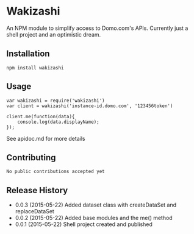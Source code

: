 Wakizashi
=========

An NPM module to simplify access to Domo.com's APIs. Currently just a shell project and an optimistic dream.

## Installation

    npm install wakizashi
	
## Usage

    var wakizashi = require('wakizashi')
    var client = wakizashi('instance-id.domo.com', '123456token')

    client.me(function(data){
    	console.log(data.displayName);
    });

See apidoc.md for more details
	
## Contributing

	No public contributions accepted yet
	
## Release History

* 0.0.3 (2015-05-22) Added dataset class with createDataSet and replaceDataSet
* 0.0.2 (2015-05-22) Added base modules and the me() method
* 0.0.1 (2015-05-22) Shell project created and published 